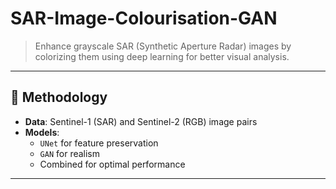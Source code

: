 ﻿# SAR-Image-Colourisation-GAN
> Enhance grayscale SAR (Synthetic Aperture Radar) images by colorizing them using deep learning for better visual analysis.

---
## 🧠 Methodology

- **Data**: Sentinel-1 (SAR) and Sentinel-2 (RGB) image pairs  
- **Models**:  
  - `UNet` for feature preservation  
  - `GAN` for realism  
  - Combined for optimal performance

---
